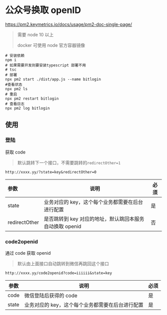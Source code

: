 # 公众号换取 openID

https://pm2.keymetrics.io/docs/usage/pm2-doc-single-page/

> 需要 node 10 以上
>
> docker 可使用 node 官方容器镜像

```shell
# 安装依赖
npm i
# 如果需要开发则要安装typescript 部署不用
# tsc
# 部署
npx pm2 start ./dist/app.js --name bitlogin
#查看状态
npx pm2 ls
# 重启
npx pm2 restart bitlogin
# 查看日志
npx pm2 log bitlogin
```

## 使用

### 登陆

获取 code

> 默认跳转下一个接口，不需要跳转的`redirectOther=1`

`http://xxxx.yy/?state=key&redirectOther=0`

| 参数          | 说明                                                     | 必须 |
| :------------ | -------------------------------------------------------- | ---- |
| state         | 业务对应的 key，这个每个业务都需要在后台进行配置         | 是   |
| redirectOther | 是否跳转到 key 对应的地址，默认跳回本服务自动换取 openid | 否   |

### code2openid

通过 code 获取 openid

> 默认由上面接口自动跳转到微信再跳回这个接口

`http://xxxx.yy/code2openid?code=iiiiii&state=key`

| 参数  | 说明                                             | 必须 |
| ----- | ------------------------------------------------ | ---- |
| code  | 微信登陆后获得的 code                            | 是   |
| state | 业务对应的 key，这个每个业务都需要在后台进行配置 | 是   |
